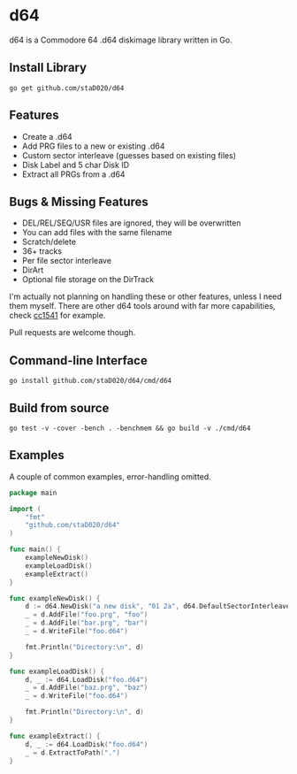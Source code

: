 # d64

d64 is a Commodore 64 .d64 diskimage library written in Go.

## Install Library

`go get github.com/staD020/d64`

## Features

* Create a .d64
* Add PRG files to a new or existing .d64
* Custom sector interleave (guesses based on existing files)
* Disk Label and 5 char Disk ID
* Extract all PRGs from a .d64

## Bugs & Missing Features

* DEL/REL/SEQ/USR files are ignored, they will be overwritten
* You can add files with the same filename
* Scratch/delete
* 36+ tracks
* Per file sector interleave
* DirArt
* Optional file storage on the DirTrack

I'm actually not planning on handling these or other features, unless I need them myself.
There are other d64 tools around with far more capabilities, check [cc1541](https://bitbucket.org/PTV_Claus/cc1541) for example.

Pull requests are welcome though.

## Command-line Interface

`go install github.com/staD020/d64/cmd/d64`

## Build from source

`go test -v -cover -bench . -benchmem && go build -v ./cmd/d64`

## Examples

A couple of common examples, error-handling omitted.

```go
package main

import (
	"fmt"
	"github.com/staD020/d64"
)

func main() {
	exampleNewDisk()
	exampleLoadDisk()
	exampleExtract()
}

func exampleNewDisk() {
	d := d64.NewDisk("a new disk", "01 2a", d64.DefaultSectorInterleave)
	_ = d.AddFile("foo.prg", "foo")
	_ = d.AddFile("bar.prg", "bar")
	_ = d.WriteFile("foo.d64")

	fmt.Println("Directory:\n", d)
}

func exampleLoadDisk() {
	d, _ := d64.LoadDisk("foo.d64")
	_ = d.AddFile("baz.prg", "baz")
	_ = d.WriteFile("foo.d64")

	fmt.Println("Directory:\n", d)
}

func exampleExtract() {
	d, _ := d64.LoadDisk("foo.d64")
	_ = d.ExtractToPath(".")
}
```
